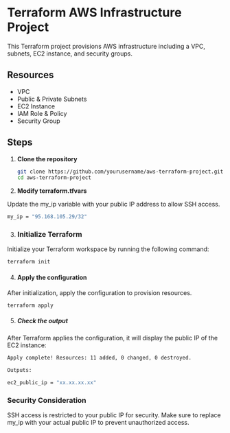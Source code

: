 # Terraform AWS Infrastructure Project

This Terraform project provisions AWS infrastructure including a VPC, subnets, EC2 instance, and security groups.

## Resources
- VPC
- Public & Private Subnets
- EC2 Instance
- IAM Role & Policy
- Security Group

## Steps

1. **Clone the repository**

   ```bash
   git clone https://github.com/yourusername/aws-terraform-project.git
   cd aws-terraform-project
2. **Modify terraform.tfvars**

Update the my_ip variable with your public IP address to allow SSH access.
```bash
my_ip = "95.168.105.29/32"
```

3. ### Initialize Terraform
Initialize your Terraform workspace by running the following command:
```bash
terraform init
```

4. #### Apply the configuration
After initialization, apply the configuration to provision resources.
```bash
terraform apply
```

5. ##### Check the output
After Terraform applies the configuration, it will display the public IP of the EC2 instance:
```bash
Apply complete! Resources: 11 added, 0 changed, 0 destroyed.

Outputs:

ec2_public_ip = "xx.xx.xx.xx"
```

### Security Consideration
SSH access is restricted to your public IP for security. Make sure to replace my_ip with your actual public IP to prevent unauthorized access.
